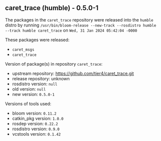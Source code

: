 ## caret_trace (humble) - 0.5.0-1

The packages in the `caret_trace` repository were released into the `humble` distro by running `/usr/bin/bloom-release --new-track --rosdistro humble --track humble caret_trace` on `Wed, 31 Jan 2024 05:42:04 -0000`

These packages were released:
- `caret_msgs`
- `caret_trace`

Version of package(s) in repository `caret_trace`:

- upstream repository: https://github.com/tier4/caret_trace.git
- release repository: unknown
- rosdistro version: `null`
- old version: `null`
- new version: `0.5.0-1`

Versions of tools used:

- bloom version: `0.11.2`
- catkin_pkg version: `1.0.0`
- rosdep version: `0.22.2`
- rosdistro version: `0.9.0`
- vcstools version: `0.1.42`


